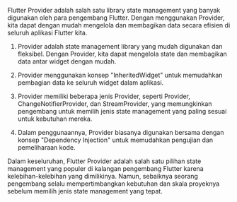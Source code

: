 Flutter Provider adalah salah satu library state management yang banyak digunakan oleh para pengembang Flutter. Dengan menggunakan Provider, kita dapat dengan mudah mengelola dan membagikan data secara efisien di seluruh aplikasi Flutter kita.

  1. Provider adalah state management library yang mudah digunakan dan fleksibel. Dengan Provider, kita dapat mengelola state dan membagikan data antar widget dengan mudah.

  2. Provider menggunakan konsep "InheritedWidget" untuk memudahkan pembagian data ke seluruh widget dalam aplikasi.

  3. Provider memiliki beberapa jenis Provider, seperti Provider, ChangeNotifierProvider, dan StreamProvider, yang memungkinkan pengembang untuk memilih jenis state management yang paling sesuai untuk kebutuhan mereka.

  4. Dalam penggunaannya, Provider biasanya digunakan bersama dengan konsep "Dependency Injection" untuk memudahkan pengujian dan pemeliharaan kode.

Dalam keseluruhan, Flutter Provider adalah salah satu pilihan state management yang populer di kalangan pengembang Flutter karena kelebihan-kelebihan yang dimilikinya. Namun, sebaiknya seorang pengembang selalu mempertimbangkan kebutuhan dan skala proyeknya sebelum memilih jenis state management yang tepat.
